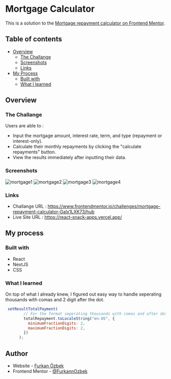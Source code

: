 # Mortgage Calculator 
This is a solution to the [Mortgage repayment calculator on Frontend Mentor](https://www.frontendmentor.io/challenges/mortgage-repayment-calculator-Galx1LXK73/hub).

## Table of contents

- [Overview](#overview)
  - [The Challange](#the-challange)
  - [Screenshots](#screenshots)
  - [Links](#links)
- [My Process](#my-process)
  - [Built with](#built-with)
  - [What I learned](#what-i-learned)



## Overview

### The Challange

Users are able to  :

- Input the mortgage amount, interest rate, term, and type (repayment or interest-only).
- Calculate their monthly repayments by clicking the "calculate repayments" button.
- View the results immediately after inputting their data.


### Screenshots
![mortgage1](https://github.com/user-attachments/assets/0d2f984b-79ad-40d6-b0e6-a6f7f9e9be8c)
![mortgage2](https://github.com/user-attachments/assets/66a2db4f-8da1-476e-acb9-8fa440f61ce3)
![mortgage3](https://github.com/user-attachments/assets/fd56ee25-3727-4e27-9de6-d43b5c57a230)
![mortgage4](https://github.com/user-attachments/assets/e30908b1-6323-4c85-b5d1-a2b2a43bfeca)



### Links

- Challange URL : https://www.frontendmentor.io/challenges/mortgage-repayment-calculator-Galx1LXK73/hub
- Live Site URL : https://react-snack-apps.vercel.app/

## My process

### Built with

- React
- NextJS
- CSS

### What I learned 

On top of what I already knew, I figured out easy way to handle seperating thousands with comas and 2 digit after the dot.
```js
 setResultTotalPayment(
        // For the format seperating thousands with comas and after dot only 2 digits
        totalRepayment.toLocaleString("en-US", {
          minimumFractionDigits: 2,
          maximumFractionDigits: 2,
        })
      );
```




## Author

- Website - [Furkan Özbek](https://furkanozbek.dk)
- Frontend Mentor - [@FurkannOzbek](https://www.frontendmentor.io/profile/FurkannOzbek)
